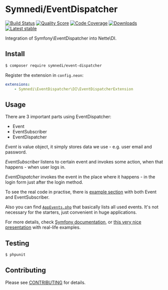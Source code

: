 # Symnedi/EventDispatcher

[![Build Status](https://img.shields.io/travis/Symnedi/EventDispatcher.svg?style=flat-square)](https://travis-ci.org/Symnedi/EventDispatcher)
[![Quality Score](https://img.shields.io/scrutinizer/g/Symnedi/EventDispatcher.svg?style=flat-square)](https://scrutinizer-ci.com/g/Symnedi/EventDispatcher)
[![Code Coverage](https://img.shields.io/scrutinizer/coverage/g/Symnedi/EventDispatcher.svg?style=flat-square)](https://scrutinizer-ci.com/g/Symnedi/EventDispatcher)
[![Downloads](https://img.shields.io/packagist/dt/symnedi/event-dispatcher.svg?style=flat-square)](https://packagist.org/packages/symnedi/event-dispatcher)
[![Latest stable](https://img.shields.io/packagist/v/symnedi/event-dispatcher.svg?style=flat-square)](https://packagist.org/packages/symnedi/event-dispatcher)

Integration of Symfony\EventDispatcher into Nette\DI.



## Install

```sh
$ composer require symnedi/event-dispatcher
```

Register the extension in `config.neon`:

```yaml
extensions:
	- Symnedi\EventDispatcher\DI\EventDispatcherExtension
```


## Usage

There are 3 important parts using EventDispatcher:

- Event
- EventSubscriber
- EventDispatcher

*Event* is value object, it simply stores data we use - e.g. user email and password.

*EventSubscriber* listens to certain event and invokes some action, when that happens - when user logs in. 

*EventDispatcher* invokes the event in the place where it happens - in the login form just after the login method.

To see the real code in practise, there is [example section](example) with both Event and EventSubscriber.
 
Also you can find [`AppEvents.php`](example/Event/AppEvents.php) that basically lists all used events. It's not necessary for the starters, just convenient in huge applications.


For more details, check [Symfony documentation](http://symfony.com/doc/current/components/event_dispatcher/introduction.html),
or [this very nice presentation](http://www.slideshare.net/DigitalPoetsSociety/symfony2-components-the-event-dispatcher) with real-life examples. 


## Testing

```sh
$ phpunit
```


## Contributing

Please see [CONTRIBUTING](CONTRIBUTING.md) for details.
